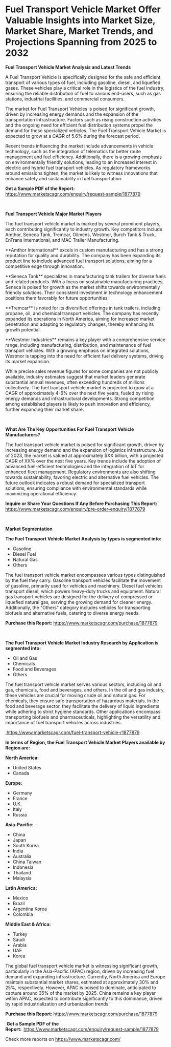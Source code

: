 <p><h1>Fuel Transport Vehicle Market Offer Valuable Insights into Market Size, Market Share, Market Trends, and Projections Spanning from 2025 to 2032</h1></p><p><strong>Fuel Transport Vehicle Market Analysis and Latest Trends</strong></p>
<p><p>A Fuel Transport Vehicle is specifically designed for the safe and efficient transport of various types of fuel, including gasoline, diesel, and liquefied gases. These vehicles play a critical role in the logistics of the fuel industry, ensuring the reliable distribution of fuel to various end-users, such as gas stations, industrial facilities, and commercial consumers.</p><p>The market for Fuel Transport Vehicles is poised for significant growth, driven by increasing energy demands and the expansion of the transportation infrastructure. Factors such as rising construction activities and the ongoing need for efficient fuel distribution systems propel the demand for these specialized vehicles. The Fuel Transport Vehicle Market is expected to grow at a CAGR of 5.6% during the forecast period. </p><p>Recent trends influencing the market include advancements in vehicle technology, such as the integration of telematics for better route management and fuel efficiency. Additionally, there is a growing emphasis on environmentally friendly solutions, leading to an increased interest in electric and hybrid fuel transport vehicles. As regulatory frameworks around emissions tighten, the market is likely to witness innovations that enhance safety and sustainability in fuel transportation.</p></p>
<p><strong>Get a Sample PDF of the Report:&nbsp;</strong> <a href="https://www.marketscagr.com/enquiry/request-sample/1877879?utm_campaign=2941&utm_medium=2&utm_source=Github&utm_content=ia&utm_term=30032025&utm_id=fuel-transport-vehicle">https://www.marketscagr.com/enquiry/request-sample/1877879</a></p>
<p>&nbsp;</p>
<p><strong>Fuel Transport Vehicle Major Market Players</strong></p>
<p><p>The fuel transport vehicle market is marked by several prominent players, each contributing significantly to industry growth. Key competitors include Amthor, Seneca Tank, Tremcar, Oilmens, Westmor, Burch Tank & Truck, EnTrans International, and MAC Trailer Manufacturing.</p><p>**Amthor International** excels in custom manufacturing and has a strong reputation for quality and durability. The company has been expanding its product line to include advanced fuel transport solutions, aiming for a competitive edge through innovation.</p><p>**Seneca Tank** specializes in manufacturing tank trailers for diverse fuels and related products. With a focus on sustainable manufacturing practices, Seneca is poised for growth as the market shifts towards environmentally friendly solutions. Their consistent investment in technology enhancement positions them favorably for future opportunities.</p><p>**Tremcar** is noted for its diversified offerings in tank trailers, including propane, oil, and chemical transport vehicles. The company has recently expanded its operations in North America, aiming for increased market penetration and adapting to regulatory changes, thereby enhancing its growth potential.</p><p>**Westmor Industries** remains a key player with a comprehensive service range, including manufacturing, distribution, and maintenance of fuel transport vehicles. With a growing emphasis on integrated solutions, Westmor is tapping into the need for efficient fuel delivery systems, driving its market expansion.</p><p>While precise sales revenue figures for some companies are not publicly available, industry estimates suggest that market leaders generate substantial annual revenues, often exceeding hundreds of millions collectively. The fuel transport vehicle market is projected to grow at a CAGR of approximately 4-6% over the next five years, fueled by rising energy demands and infrastructural developments. Strong competition among established players is likely to push innovation and efficiency, further expanding their market share.</p></p>
<p>&nbsp;</p>
<p><strong>What Are The Key Opportunities For Fuel Transport Vehicle Manufacturers?</strong></p>
<p><p>The fuel transport vehicle market is poised for significant growth, driven by increasing energy demand and the expansion of logistics infrastructure. As of 2023, the market is valued at approximately $XX billion, with a projected CAGR of XX% over the next five years. Key trends include the adoption of advanced fuel-efficient technologies and the integration of IoT for enhanced fleet management. Regulatory environments are also shifting towards sustainability, favoring electric and alternative fuel vehicles. The future outlook indicates a robust demand for specialized transport solutions, ensuring compliance with environmental standards while maximizing operational efficiency.</p></p>
<p><strong>Inquire or Share Your Questions If Any Before Purchasing This Report:</strong> <a href="https://www.marketscagr.com/enquiry/pre-order-enquiry/1877879?utm_campaign=2941&utm_medium=2&utm_source=Github&utm_content=ia&utm_term=30032025&utm_id=fuel-transport-vehicle">https://www.marketscagr.com/enquiry/pre-order-enquiry/1877879</a></p>
<p>&nbsp;</p>
<p><strong>Market Segmentation</strong></p>
<p><strong>The Fuel Transport Vehicle Market Analysis by types is segmented into:</strong></p>
<p><ul><li>Gasoline</li><li>Diesel Fuel</li><li>Natural Gas</li><li>Others</li></ul></p>
<p><p>The fuel transport vehicle market encompasses various types distinguished by the fuel they carry. Gasoline transport vehicles facilitate the movement of gasoline, primarily used for vehicles and machinery. Diesel fuel vehicles transport diesel, which powers heavy-duty trucks and equipment. Natural gas transport vehicles are designed for the delivery of compressed or liquefied natural gas, serving the growing demand for cleaner energy. Additionally, the "Others" category includes vehicles for transporting biofuels and alternative fuels, catering to diverse energy needs.</p></p>
<p><strong>Purchase this Report:&nbsp;</strong><a href="https://www.marketscagr.com/purchase/1877879?utm_campaign=2941&utm_medium=2&utm_source=Github&utm_content=ia&utm_term=30032025&utm_id=fuel-transport-vehicle">https://www.marketscagr.com/purchase/1877879</a></p>
<p>&nbsp;</p>
<p><strong>The Fuel Transport Vehicle Market Industry Research by Application is segmented into:</strong></p>
<p><ul><li>Oil and Gas</li><li>Chemicals</li><li>Food and Beverages</li><li>Others</li></ul></p>
<p><p>The fuel transport vehicle market serves various sectors, including oil and gas, chemicals, food and beverages, and others. In the oil and gas industry, these vehicles are crucial for moving crude oil and natural gas. For chemicals, they ensure safe transportation of hazardous materials. In the food and beverage sector, they facilitate the delivery of liquid ingredients while adhering to strict hygiene standards. Other applications encompass transporting biofuels and pharmaceuticals, highlighting the versatility and importance of fuel transport vehicles across industries.</p></p>
<p><a href="https://www.marketscagr.com/fuel-transport-vehicle-r1877879?utm_campaign=2941&utm_medium=2&utm_source=Github&utm_content=ia&utm_term=30032025&utm_id=fuel-transport-vehicle">&nbsp;https://www.marketscagr.com/fuel-transport-vehicle-r1877879</a></p>
<p><strong>In terms of Region, the Fuel Transport Vehicle Market Players available by Region are:</strong></p>
<p>
    <p> <strong> North America: </strong>
        <ul>
            <li>United States</li>
            <li>Canada</li>
        </ul>
        </p> 
    <p> <strong> Europe: </strong>
        <ul>
            <li>Germany</li>
            <li>France</li>
            <li>U.K.</li>
            <li>Italy</li>
            <li>Russia</li>
        </ul>
        </p> 
    <p> <strong> Asia-Pacific: </strong>
        <ul>
            <li>China</li>
            <li>Japan</li>
            <li>South Korea</li>
            <li>India</li>
            <li>Australia</li>
            <li>China Taiwan</li>
            <li>Indonesia</li>
            <li>Thailand</li>
            <li>Malaysia</li>
        </ul>
        </p> 
    <p> <strong> Latin America: </strong>
        <ul>
            <li>Mexico</li>
            <li>Brazil</li>
            <li>Argentina Korea</li>
            <li>Colombia</li>
        </ul>
        </p> 
    <p> <strong> Middle East & Africa: </strong>
        <ul>
            <li>Turkey</li>
            <li>Saudi</li>
            <li>Arabia</li>
            <li>UAE</li>
            <li>Korea</li>
        </ul>
    </p>
    </p>
<p><p>The global fuel transport vehicle market is witnessing significant growth, particularly in the Asia-Pacific (APAC) region, driven by increasing fuel demand and expanding infrastructure. Currently, North America and Europe maintain substantial market shares, estimated at approximately 30% and 25%, respectively. However, APAC is poised to dominate, anticipated to capture around 35% of the market by 2025. China remains a key player within APAC, expected to contribute significantly to this dominance, driven by rapid industrialization and urbanization trends.</p></p>
<p><strong>Purchase this Report: </strong><a href="https://www.marketscagr.com/purchase/1877879?utm_campaign=2941&utm_medium=2&utm_source=Github&utm_content=ia&utm_term=30032025&utm_id=fuel-transport-vehicle">https://www.marketscagr.com/purchase/1877879</a></p>
<p>&nbsp;<strong>Get a Sample PDF of the Report:&nbsp;&nbsp;</strong><a href="https://www.marketscagr.com/enquiry/request-sample/1877879?utm_campaign=2941&utm_medium=2&utm_source=Github&utm_content=ia&utm_term=30032025&utm_id=fuel-transport-vehicle">https://www.marketscagr.com/enquiry/request-sample/1877879</a></p>
<p><strong></strong></p>
<p>Check more reports on <a href="https://www.marketscagr.com/?utm_campaign=2941&utm_medium=2&utm_source=Github&utm_content=ia&utm_term=30032025&utm_id=fuel-transport-vehicle">https://www.marketscagr.com/</a></p>